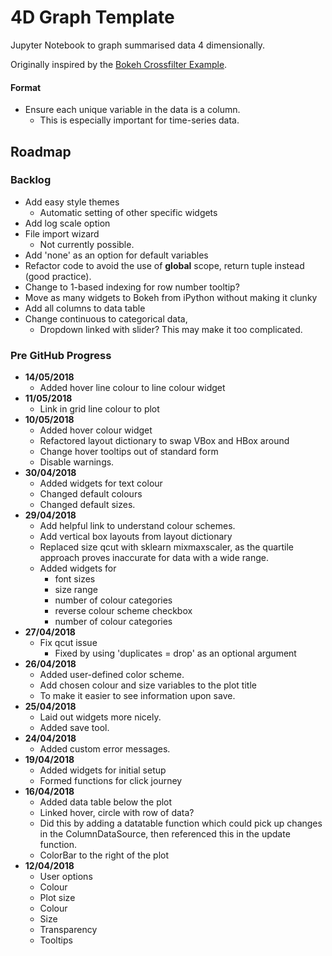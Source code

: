 # 4D Graph Template

Jupyter Notebook to graph summarised data 4 dimensionally.

Originally inspired by the [Bokeh Crossfilter Example](https://demo.bokehplots.com/apps/crossfilter).

#### Format
* Ensure each unique variable in the data is a column.
    *  This is especially important for time-series data.

## Roadmap

### Backlog
*  Add easy style themes
   *  Automatic setting of other specific widgets
*  Add log scale option
*  File import wizard
   * Not currently possible.
*  Add 'none' as an option for default variables
*  Refactor code to avoid the use of **global** scope, return tuple instead (good practice).
*  Change to 1-based indexing for row number tooltip?
*  Move as many widgets to Bokeh from iPython without making it clunky
*  Add all columns to data table
*  Change continuous to categorical data,
   *  Dropdown linked with slider? This may make it too complicated.

### Pre GitHub Progress
*  **14/05/2018**
    *  Added hover line colour to line colour widget
*  **11/05/2018**
    *  Link in grid line colour to plot
*  **10/05/2018**
    *  Added hover colour widget
    *  Refactored layout dictionary to swap VBox and HBox around
    *  Change hover tooltips out of standard form
    *  Disable warnings.
*  **30/04/2018**
    *  Added widgets for text colour
    *  Changed default colours
    *  Changed default sizes.
*  **29/04/2018**
    *  Add helpful link to understand colour schemes.
    *  Add vertical box layouts from layout dictionary
    *  Replaced size qcut with sklearn mixmaxscaler, as the quartile approach proves inaccurate for data with a wide range.
    *  Added widgets for 
       *  font sizes
       *  size range
       *  number of colour categories
       *  reverse colour scheme checkbox
       *  number of colour categories
*  **27/04/2018**
    * Fix qcut issue
      *  Fixed by using 'duplicates = drop' as an optional argument
*  **26/04/2018**
    *  Added user-defined color scheme.
    *  Add chosen colour and size variables to the plot title
      *  To make it easier to see information upon save.
*  **25/04/2018**
    *  Laid out widgets more nicely.
    *  Added save tool.
*  **24/04/2018**
    *  Added custom error messages.
*  **19/04/2018**
    *  Added widgets for initial setup
    *  Formed functions for click journey
*  **16/04/2018**
    *  Added data table below the plot
    *  Linked hover, circle with row of data?
      *  Did this by adding a datatable function which could pick up changes in the ColumnDataSource, then referenced this in the update function.
    *  ColorBar to the right of the plot
*  **12/04/2018**
    *  User options
      *  Colour
      *  Plot size
      *  Colour
      *  Size
      *  Transparency
      *  Tooltips